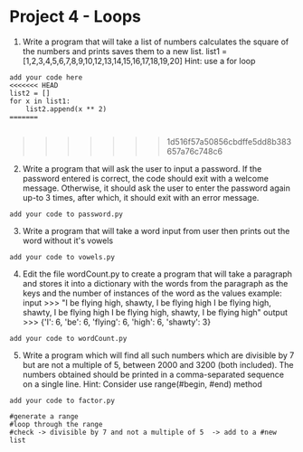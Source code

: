 # Project 4 - Loops

1) Write a program that will take a list of numbers calculates the square of the numbers and prints saves them to a new list.
list1 = [1,2,3,4,5,6,7,8,9,10,12,13,14,15,16,17,18,19,20]
Hint: use a for loop
```shell
add your code here
<<<<<<< HEAD
list2 = []
for x in list1:
    list2.append(x ** 2)
=======


```
>>>>>>> 1d516f57a50856cbdffe5dd8b383657a76c748c6

2) Write a program that will ask the user to input a password. If the password entered is correct, the code should exit with a welcome message. Otherwise, it should ask the user to enter the password again up-to 3 times, after which, it should exit with an error message.
```shell
add your code to password.py
```

3) Write a program that will take a word input from user then prints out the word without it's vowels
```shell
add your code to vowels.py
```


4) Edit the file wordCount.py to create a program that will take a paragraph and stores it into a dictionary with the words from the paragraph as the keys and the number of instances of the word as the values
example:
input >>> "I be flying high, shawty, I be flying high I be flying high, shawty, I be flying high I be flying high, shawty, I be flying high"
output >>> {'I': 6, 'be': 6, 'flying': 6, 'high': 6, 'shawty': 3}
```shell
add your code to wordCount.py
```


5) Write a program which will find all such numbers which are divisible by 7 but are not a multiple of 5,
between 2000 and 3200 (both included).
The numbers obtained should be printed in a comma-separated sequence on a single line.
Hint: Consider use range(#begin, #end) method
```shell
add your code to factor.py

#generate a range
#loop through the range
#check -> divisible by 7 and not a multiple of 5  -> add to a #new list
```
